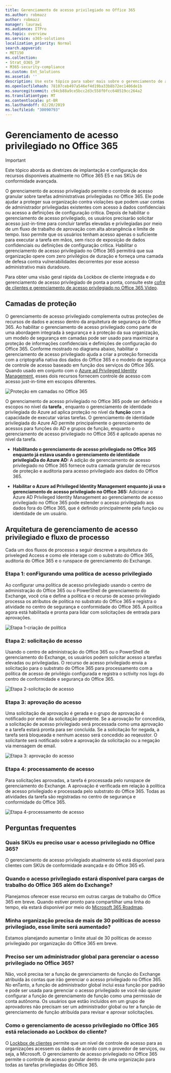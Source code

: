 ```yaml
---
title: Gerenciamento de acesso privilegiado no Office 365
ms.author: robmazz
author: robmazz
manager: laurawi
ms.audience: ITPro
ms.topic: overview
ms.service: o365-solutions
localization_priority: Normal
search.appverid:
- MET150
ms.collection:
- Strat_O365_IP
- M365-security-compliance
ms.custom: Ent_Solutions
ms.assetid: ''
description: Use este tópico para saber mais sobre o gerenciamento de acesso privilegiado no Office 365
ms.openlocfilehash: 78107ceb497a546ef4d19ba33b8b72ec1406de1b
ms.sourcegitcommit: c94cb88a9ce5bcc2d3c558f0fcc648519cc264a2
ms.translationtype: MT
ms.contentlocale: pt-BR
ms.lasthandoff: 02/20/2019
ms.locfileid: "30090793"
---
```

# <a name="privileged-access-management-in-office-365"></a>Gerenciamento de acesso privilegiado no Office 365

> [!IMPORTANT]
> Este tópico aborda as diretrizes de implantação e configuração dos recursos disponíveis atualmente no Office 365 E5 e nas SKUs de conformidade avançada.

O gerenciamento de acesso privilegiado permite o controle de acesso granular sobre tarefas administrativas privilegiadas no Office 365. Ele pode ajudar a proteger sua organização contra violações que podem usar contas de administrador privilegiadas existentes com acesso à dados confidenciais ou acesso a definições de configuração crítica. Depois de habilitar o gerenciamento de acesso privilegiado, os usuários precisarão solicitar acesso just-in-time para concluir tarefas elevadas e privilegiadas por meio de um fluxo de trabalho de aprovação com alta abrangência e limite de tempo. Isso permite que os usuários tenham acesso apenas o suficiente para executar a tarefa em mãos, sem risco de exposição de dados confidenciais ou definições de configuração crítica. Habilitar o gerenciamento de acesso privilegiado no Office 365 permitirá que sua organização opere com zero privilégios de duração e forneça uma camada de defesa contra vulnerabilidades decorrentes por esse acesso administrativo mais duradouro.

Para obter uma visão geral rápida da Lockbox de cliente integrada e do gerenciamento de acesso privilegiado de ponta a ponta, consulte este [cofre de clientes e gerenciamento de acesso privilegiado no Office 365 Video](https://go.microsoft.com/fwlink/?linkid=2066800).

## <a name="layers-of-protection"></a>Camadas de proteção

O gerenciamento de acesso privilegiado complementa outras proteções de recursos de dados e acesso dentro da arquitetura de segurança do Office 365. Ao habilitar o gerenciamento de acesso privilegiado como parte de uma abordagem integrada à segurança e à proteção da sua organização, um modelo de segurança em camadas pode ser usado para maximizar a proteção de informações confidenciais e definições de configuração do Office 365. Conforme mostrado no diagrama abaixo, habilitar o gerenciamento de acesso privilegiado ajuda a criar a proteção fornecida com a criptografia nativa dos dados do Office 365 e o modelo de segurança de controle de acesso baseado em função dos serviços do Office 365. Quando usado em conjunto com o [Azure ad Privileged Identity Management](https://docs.microsoft.com/azure/active-directory/active-directory-privileged-identity-management-configure), esses dois recursos fornecem controle de acesso com acesso just-in-time em escopos diferentes.

![Proteção em camadas no Office 365](media/pam-layered-protection.png)

O gerenciamento de acesso privilegiado no Office 365 pode ser definido e escopos no nível da **tarefa** , enquanto o gerenciamento de identidade privilegiada do Azure ad aplica proteção no nível da **função** com a capacidade de executar várias tarefas.  O gerenciamento de identidade privilegiada do Azure AD permite principalmente o gerenciamento de acessos para funções do AD e grupos de função, enquanto o gerenciamento de acesso privilegiado no Office 365 é aplicado apenas no nível da tarefa.

- **Habilitando o gerenciamento de acesso privilegiado no Office 365 enquanto já estava usando o gerenciamento de identidade privilegiaDa do Azure AD:** A adição de gerenciamento de acesso privilegiado no Office 365 fornece outra camada granular de recursos de proteção e auditoria para acesso privilegiado aos dados do Office 365.

- **Habilitar o Azure ad Privileged Identity Management enquanto já usa o gerenciamento de acesso privilegiado no Office 365:**  Adicionar o Azure AD Privileged Identity Management ao gerenciamento de acesso privilegiado no Office 365 pode estender o acesso privilegiado aos dados fora do Office 365, que é definido principalmente pela função ou identidade de um usuário.  

## <a name="privileged-access-management-architecture-and-process-flow"></a>Arquitetura de gerenciamento de acesso privilegiado e fluxo de processo

Cada um dos fluxos de processo a seguir descreve a arquitetura do priveleged Access e como ele interage com o substrato do Office 365, auditoria do Office 365 e o runspace de gerenciamento do Exchange.

### <a name="step-1-configuring-a-privileged-access-policy"></a>Etapa 1: conFigurando uma política de acesso privilegiado

Ao configurar uma política de acesso privilegiado usando o centro de administração do Office 365 ou o PowerShell de gerenciamento do Exchange, você cria e define a política e o recurso de acesso privilegiado processa os atributos de política no substrato do Office 365 e registra o atividade no centro de segurança e conformidade do Office 365. A política agora está habilitada e pronta para lidar com solicitações de entrada para aprovações.

![Etapa 1-criação de política](media/pam-step1-policy-creation.jpg)

### <a name="step-2-access-request"></a>Etapa 2: solicitação de acesso

Usando o centro de administração do Office 365 ou o PowerShell de gerenciamento do Exchange, os usuários podem solicitar acesso a tarefas elevadas ou privilegiadas. O recurso de acesso privilegiado envia a solicitação para o substrato do Office 365 para processamento com a política de acesso de privilégio configurada e registra o sctivity nos logs do centro de conformidade e segurança do Office 365.

![Etapa 2-solicitação de acesso](media/pam-step2-access-request.jpg)

### <a name="step-3-access-approval"></a>Etapa 3: aprovação do acesso

Uma solicitação de aprovação é gerada e o grupo de aprovação é notificado por email da solicitação pendente. Se a aprovação for concedida, a solicitação de acesso privilegiado será processada como uma aprovação e a tarefa estará pronta para ser concluída. Se a solicitação for negada, a tarefa será bloqueada e nenhum acesso será concedido ao reqeustor. O solicitante será notificado sobre a aprovação da solicitação ou a negação via mensagem de email.

![Etapa 3: aprovação do acesso](media/pam-step3-access-approval.jpg)

### <a name="step-4-access-processing"></a>Etapa 4: processamento de acesso

Para solicitações aprovadas, a tarefa é processada pelo runspace de gerenciamento do Exchange. A aprovação é verificada em relação à política de acesso privilegiado e processada pelo substrato do Office 365. Todas as atividades da tarefa são registradas no centro de segurança e conformidade do Office 365.

![Etapa 4-processamento de acesso](media/pam-step4-access-processing.jpg)

## <a name="frequently-asked-questions"></a>Perguntas frequentes

### <a name="what-skus-do-i-need-to-use-privileged-access-in-office-365"></a>Quais SKUs eu preciso usar o acesso privilegiado no Office 365?
O gerenciamento de acesso privilegiado atualmente só está disponível para clientes com SKUs de conformidade avançada e do Office 365 e5.

### <a name="when-will-privileged-access-be-available-for-office-365-workloads-beyond-exchange"></a>Quando o acesso privilegiado estará disponível para cargas de trabalho do Office 365 além do Exchange?
Planejamos oferecer esse recurso em outras cargas de trabalho do Office 365 em breve. Quando estiver pronto para compartilhar uma linha do tempo, ela estará disponível por meio do [Microsoft 365 Roadmap](https://www.microsoft.com/microsoft-365/roadmap).

### <a name="my-organization-needs-more-than-30-privileged-access-polices-will-this-limit-be-increased"></a>Minha organização precisa de mais de 30 políticas de acesso privilegiado, esse limite será aumentado?

Estamos planejando aumentar o limite atual de 30 políticas de acesso privilegiado por organização do Office 365 em breve.

### <a name="do-i-need-to-be-a-global-admin-to-manage-privileged-access-in-office-365"></a>Preciso ser um administrador global para gerenciar o acesso privilegiado no Office 365?
Não, você precisa ter a função de gerenciamento de função do Exchange atribuída às contas que irão gerenciar o acesso privilegiado no Office 365. No enTanto, a função de administrador global inclui essa função por padrão e pode ser usada para gerenciar o acesso privilegiado se você não quiser configurar a função de gerenciamento de função como uma permissão de conta autônoma. Os usuários que estão incluídos em um grupo de aprovadores não precisam ser um administrador global ou ter a função de gerenciamento de função atribuída para revisar e aprovar solicitações. 

### <a name="how-is-privileged-access-management-in-office-365-related-to-customer-lockbox"></a>Como o gerenciamento de acesso privilegiado no Office 365 está relacionado ao Lockbox do cliente?
O [Lockbox de clientes](https://docs.microsoft.com/office365/admin/manage/customer-lockbox-requests) permite que um nível de controle de acesso para as organizações acessem os dados de acordo com o provedor de serviços, ou seja, a Microsoft. O gerenciamento de acesso privilegiado no Office 365 permite o controle de acesso granular dentro de uma organização para todas as tarefas privilegiadas do Office 365.
